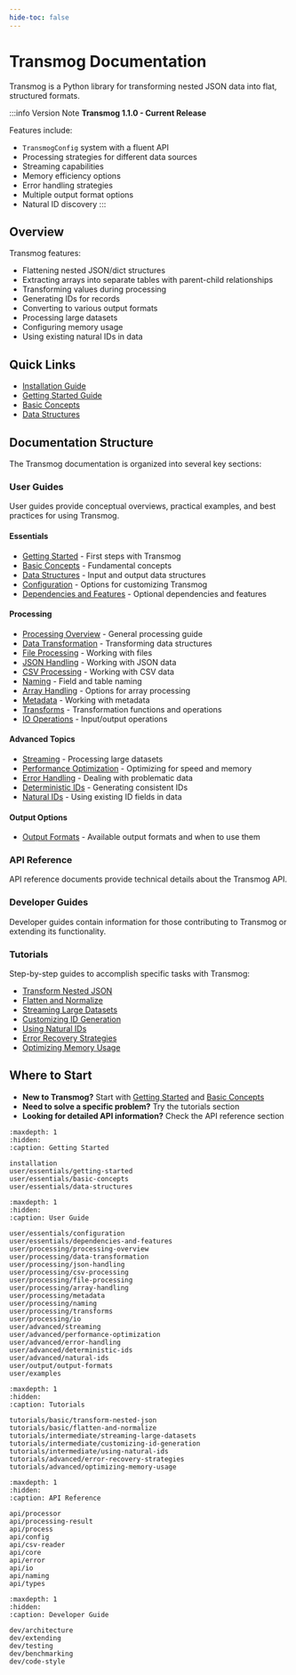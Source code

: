```yaml
---
hide-toc: false
---
```


# Transmog Documentation

Transmog is a Python library for transforming nested JSON data into flat, structured formats.

:::info Version Note
**Transmog 1.1.0 - Current Release**

Features include:

- `TransmogConfig` system with a fluent API
- Processing strategies for different data sources
- Streaming capabilities
- Memory efficiency options
- Error handling strategies
- Multiple output format options
- Natural ID discovery
:::

## Overview

Transmog features:

- Flattening nested JSON/dict structures
- Extracting arrays into separate tables with parent-child relationships
- Transforming values during processing
- Generating IDs for records
- Converting to various output formats
- Processing large datasets
- Configuring memory usage
- Using existing natural IDs in data

## Quick Links

- [Installation Guide](installation.md)
- [Getting Started Guide](user/essentials/getting-started.md)
- [Basic Concepts](user/essentials/basic-concepts.md)
- [Data Structures](user/essentials/data-structures.md)

## Documentation Structure

The Transmog documentation is organized into several key sections:

### User Guides

User guides provide conceptual overviews, practical examples, and best practices for using Transmog.

#### Essentials

- [Getting Started](user/essentials/getting-started.md) - First steps with Transmog
- [Basic Concepts](user/essentials/basic-concepts.md) - Fundamental concepts
- [Data Structures](user/essentials/data-structures.md) - Input and output data structures
- [Configuration](user/essentials/configuration.md) - Options for customizing Transmog
- [Dependencies and Features](user/essentials/dependencies-and-features.md) - Optional dependencies and features

#### Processing

- [Processing Overview](user/processing/processing-overview.md) - General processing guide
- [Data Transformation](user/processing/data-transformation.md) - Transforming data structures
- [File Processing](user/processing/file-processing.md) - Working with files
- [JSON Handling](user/processing/json-handling.md) - Working with JSON data
- [CSV Processing](user/processing/csv-processing.md) - Working with CSV data
- [Naming](user/processing/naming.md) - Field and table naming
- [Array Handling](user/processing/array-handling.md) - Options for array processing
- [Metadata](user/processing/metadata.md) - Working with metadata
- [Transforms](user/processing/transforms.md) - Transformation functions and operations
- [IO Operations](user/processing/io.md) - Input/output operations

#### Advanced Topics

- [Streaming](user/advanced/streaming.md) - Processing large datasets
- [Performance Optimization](user/advanced/performance-optimization.md) - Optimizing for speed and memory
- [Error Handling](user/advanced/error-handling.md) - Dealing with problematic data
- [Deterministic IDs](user/advanced/deterministic-ids.md) - Generating consistent IDs
- [Natural IDs](user/advanced/natural-ids.md) - Using existing ID fields in data

#### Output Options

- [Output Formats](user/output/output-formats.md) - Available output formats and when to use them

### API Reference

API reference documents provide technical details about the Transmog API.

### Developer Guides

Developer guides contain information for those contributing to Transmog or extending its functionality.

### Tutorials

Step-by-step guides to accomplish specific tasks with Transmog:

- [Transform Nested JSON](tutorials/basic/transform-nested-json.md)
- [Flatten and Normalize](tutorials/basic/flatten-and-normalize.md)
- [Streaming Large Datasets](tutorials/intermediate/streaming-large-datasets.md)
- [Customizing ID Generation](tutorials/intermediate/customizing-id-generation.md)
- [Using Natural IDs](tutorials/intermediate/using-natural-ids.md)
- [Error Recovery Strategies](tutorials/advanced/error-recovery-strategies.md)
- [Optimizing Memory Usage](tutorials/advanced/optimizing-memory-usage.md)

## Where to Start

- **New to Transmog?** Start with [Getting Started](user/essentials/getting-started.md) and [Basic Concepts](user/essentials/basic-concepts.md)
- **Need to solve a specific problem?** Try the tutorials section
- **Looking for detailed API information?** Check the API reference section

```{toctree}
:maxdepth: 1
:hidden:
:caption: Getting Started

installation
user/essentials/getting-started
user/essentials/basic-concepts
user/essentials/data-structures
```

```{toctree}
:maxdepth: 1
:hidden:
:caption: User Guide

user/essentials/configuration
user/essentials/dependencies-and-features
user/processing/processing-overview
user/processing/data-transformation
user/processing/json-handling
user/processing/csv-processing
user/processing/file-processing
user/processing/array-handling
user/processing/metadata
user/processing/naming
user/processing/transforms
user/processing/io
user/advanced/streaming
user/advanced/performance-optimization
user/advanced/error-handling
user/advanced/deterministic-ids
user/advanced/natural-ids
user/output/output-formats
user/examples
```

```{toctree}
:maxdepth: 1
:hidden:
:caption: Tutorials

tutorials/basic/transform-nested-json
tutorials/basic/flatten-and-normalize
tutorials/intermediate/streaming-large-datasets
tutorials/intermediate/customizing-id-generation
tutorials/intermediate/using-natural-ids
tutorials/advanced/error-recovery-strategies
tutorials/advanced/optimizing-memory-usage
```

```{toctree}
:maxdepth: 1
:hidden:
:caption: API Reference

api/processor
api/processing-result
api/process
api/config
api/csv-reader
api/core
api/error
api/io
api/naming
api/types
```

```{toctree}
:maxdepth: 1
:hidden:
:caption: Developer Guide

dev/architecture
dev/extending
dev/testing
dev/benchmarking
dev/code-style
```
